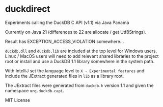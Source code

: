 # duckdirect

Experiments calling the DuckDB C API (v1.1) via Java Panama

Currently on Java 21 (differences to 22 are allocate / get Utf8Strings).

Result has EXCEPTION_ACCESS_VIOLATION somewhere...

`duckdb.dll` and `duckdb.lib` are included at the top level for Windows users. 
Linux / MacOS users will need to add relevant shared libraries to the project
root or install and use a DuckDB 1.1 library somewhere in the system path.

With IntelliJ set the language level to `X - Experimental features` and include 
the JExtract generated files in `lib` as a library root.

The JExtract files were generated from `duckdb.h` version 1.1 and given the 
namespace `org.duckdb.capi`.

MIT License
